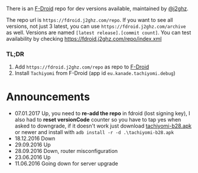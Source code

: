 There is an [F-Droid](https://f-droid.org/repository/browse/?fdid=org.fdroid.fdroid) repo for dev versions available, maintained by [@j2ghz](https://github.com/j2ghz).

The repo url is `https://fdroid.j2ghz.com/repo`. If you want to see all versions, not just 3 latest, you can use `https://fdroid.j2ghz.com/archive` as well. Versions are named `[latest release].[commit count]`. You can test availability by checking https://fdroid.j2ghz.com/repo/index.xml

### TL;DR
1. Add `https://fdroid.j2ghz.com/repo` as repo to [F-Droid](https://f-droid.org/repository/browse/?fdid=org.fdroid.fdroid)
2. Install `Tachiyomi` from F-Droid (app id `eu.kanade.tachiyomi.debug`)

# Announcements
* 07.01.2017 Up, you need to **re-add the repo** in fdroid (lost signing key), I also had to **reset versionCode** counter so you have to tap yes when asked to downgrade, if it doesn't work just download [tachiyomi-b28.apk](https://fdroid.j2ghz.com/repo/tachiyomi-b28.apk) or newer and install with `adb install -r -d .\tachiyomi-b28.apk`
* 18.12.2016 Down
* 29.09.2016 Up
* 28.09.2016 Down, router misconfiguration
* 23.06.2016 Up
* 11.06.2016 Going down for server upgrade